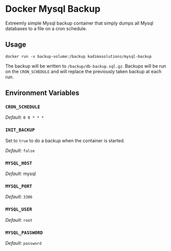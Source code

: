 # Docker Mysql Backup

Extreemly simple Mysql backup container that simply dumps all Mysql databases to a file on a cron schedule.

## Usage

```
docker run -v backup-volume:/backup kadimasolutions/mysql-backup
```

The backup will be written to `/backup/db-backup.sql.gz`. Backups will be run on the `CRON_SCHEDULE` and will replace the previously taken backup at each run.

## Environment Variables

### `CRON_SCHEDULE`

*Default:* `0 0 * * *`

### `INIT_BACKUP`

Set to `true` to do a backup when the container is started.

*Default:* `false`

### `MYSQL_HOST`

*Default:* mysql

### `MYSQL_PORT`

*Default:* `3306`

### `MYSQL_USER`

*Default:* `root`

### `MYSQL_PASSWORD`

*Default:* `password`
